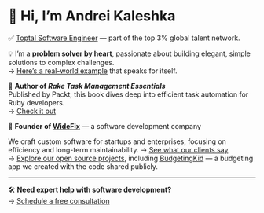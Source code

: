 # 👋 Hi, I’m Andrei Kaleshka

✅ [Toptal Software Engineer](https://www.toptal.com/resume/andrey-koleshko) — part of the top 3% global talent network.

💡 I’m a **problem solver by heart**, passionate about building elegant, simple solutions to complex challenges.  
→ [Here’s a real-world example](https://x.com/ka8725/status/1827818448224731223) that speaks for itself.

📘 **Author of _Rake Task Management Essentials_**  
Published by Packt, this book dives deep into efficient task automation for Ruby developers.  
→ [Check it out](https://www.packtpub.com/product/rake-task-management-essentials/9781783280773)

🚀 **Founder of [WideFix](https://widefix.com/)** — a software development company

We craft custom software for startups and enterprises, focusing on efficiency and long-term maintainability.
→ [See what our clients say](https://clutch.co/profile/widefix#reviews)  
→ [Explore our open source projects](https://github.com/widefix), including [BudgetingKid](https://get.budgetingkid.com/) — a budgeting app we created with the code shared publicly.

---

🛠️ **Need expert help with software development?**  
→ [Schedule a free consultation](https://calendly.com/andrei-kaleshka/30min)
